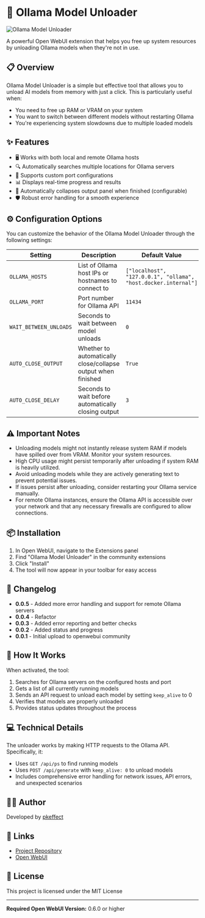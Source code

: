 # 🚀 Ollama Model Unloader

![Ollama Model Unloader](https://raw.githubusercontent.com/pkeffect/open-webui-tools/main/ollama_unload_model/icon.png)

A powerful Open WebUI extension that helps you free up system resources by unloading Ollama models when they're not in use.

## 📋 Overview

Ollama Model Unloader is a simple but effective tool that allows you to unload AI models from memory with just a click. This is particularly useful when:

- You need to free up RAM or VRAM on your system
- You want to switch between different models without restarting Ollama
- You're experiencing system slowdowns due to multiple loaded models

## ✨ Features

- 🖥️ Works with both local and remote Ollama hosts
- 🔍 Automatically searches multiple locations for Ollama servers
- 🔌 Supports custom port configurations
- 📊 Displays real-time progress and results
- 🔄 Automatically collapses output panel when finished (configurable)
- 🛡️ Robust error handling for a smooth experience

## ⚙️ Configuration Options

You can customize the behavior of the Ollama Model Unloader through the following settings:

| Setting | Description | Default Value |
|---------|-------------|---------------|
| `OLLAMA_HOSTS` | List of Ollama host IPs or hostnames to connect to | `["localhost", "127.0.0.1", "ollama", "host.docker.internal"]` |
| `OLLAMA_PORT` | Port number for Ollama API | `11434` |
| `WAIT_BETWEEN_UNLOADS` | Seconds to wait between model unloads | `0` |
| `AUTO_CLOSE_OUTPUT` | Whether to automatically close/collapse output when finished | `True` |
| `AUTO_CLOSE_DELAY` | Seconds to wait before automatically closing output | `3` |

## ⚠️ Important Notes

- Unloading models might not instantly release system RAM if models have spilled over from VRAM. Monitor your system resources.
- High CPU usage might persist temporarily after unloading if system RAM is heavily utilized.
- Avoid unloading models while they are actively generating text to prevent potential issues.
- If issues persist after unloading, consider restarting your Ollama service manually.
- For remote Ollama instances, ensure the Ollama API is accessible over your network and that any necessary firewalls are configured to allow connections.

## 📦 Installation

1. In Open WebUI, navigate to the Extensions panel
2. Find "Ollama Model Unloader" in the community extensions
3. Click "Install"
4. The tool will now appear in your toolbar for easy access

## 📝 Changelog

- **0.0.5** - Added more error handling and support for remote Ollama servers
- **0.0.4** - Refactor
- **0.0.3** - Added error reporting and better checks
- **0.0.2** - Added status and progress
- **0.0.1** - Initial upload to openwebui community

## 🔧 How It Works

When activated, the tool:

1. Searches for Ollama servers on the configured hosts and port
2. Gets a list of all currently running models
3. Sends an API request to unload each model by setting `keep_alive` to 0
4. Verifies that models are properly unloaded
5. Provides status updates throughout the process

## 💻 Technical Details

The unloader works by making HTTP requests to the Ollama API. Specifically, it:

- Uses `GET /api/ps` to find running models
- Uses `POST /api/generate` with `keep_alive: 0` to unload models
- Includes comprehensive error handling for network issues, API errors, and unexpected scenarios

## 👨‍💻 Author

Developed by [pkeffect](https://github.com/pkeffect/)

## 🔗 Links

- [Project Repository](https://github.com/pkeffect/open-webui-tools/tree/main/ollama_unload_model)
- [Open WebUI](https://github.com/open-webui)

## 📄 License

This project is licensed under the MIT License

---

**Required Open WebUI Version:** 0.6.0 or higher
